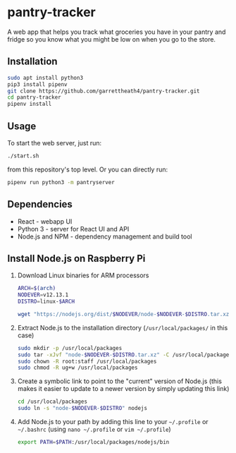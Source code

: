 # pantry-tracker
A web app that helps you track what groceries you have in your pantry and fridge so you know what you might be low on when you go to the store.

## Installation

```bash
sudo apt install python3
pip3 install pipenv
git clone https://github.com/garrettheath4/pantry-tracker.git
cd pantry-tracker
pipenv install
```

## Usage

To start the web server, just run:

```bash
./start.sh
```

from this repository's top level. Or you can directly run:

```bash
pipenv run python3 -m pantryserver
```

## Dependencies

* React - webapp UI
* Python 3 - server for React UI and API
* Node.js and NPM - dependency management and build tool

## Install Node.js on Raspberry Pi

1. Download Linux binaries for ARM processors

    ```bash
    ARCH=$(arch)
    NODEVER=v12.13.1
    DISTRO=linux-$ARCH

    wget "https://nodejs.org/dist/$NODEVER/node-$NODEVER-$DISTRO.tar.xz"
    ```

2. Extract Node.js to the installation directory (`/usr/local/packages/` in
   this case)

    ```bash
    sudo mkdir -p /usr/local/packages
    sudo tar -xJvf "node-$NODEVER-$DISTRO.tar.xz" -C /usr/local/packages
    sudo chown -R root:staff /usr/local/packages
    sudo chmod -R ug+w /usr/local/packages
    ```

3. Create a symbolic link to point to the "current" version of Node.js (this
   makes it easier to update to a newer version by simply updating this link)

    ```bash
    cd /usr/local/packages
    sudo ln -s "node-$NODEVER-$DISTRO" nodejs
    ```

4. Add Node.js to your path by adding this line to your `~/.profile` or
   `~/.bashrc` (using `nano ~/.profile` or `vim ~/.profile`)

   ```bash
   export PATH=$PATH:/usr/local/packages/nodejs/bin
   ```


<!-- vim: set ts=4 sw=4 sta sts=4 sr et: -->
